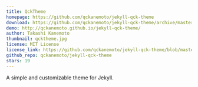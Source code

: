 ```yaml
---
title: QckTheme
homepage: https://github.com/qckanemoto/jekyll-qck-theme
download: https://github.com/qckanemoto/jekyll-qck-theme/archive/master.zip
demo: http://qckanemoto.github.io/jekyll-qck-theme/
author: Takashi Kanemoto
thumbnail: qcktheme.jpg
license: MIT License
license_link: https://github.com/qckanemoto/jekyll-qck-theme/blob/master/LICENSE
github_repo: qckanemoto/jekyll-qck-theme
stars: 19
---
```


A simple and customizable theme for Jekyll.
